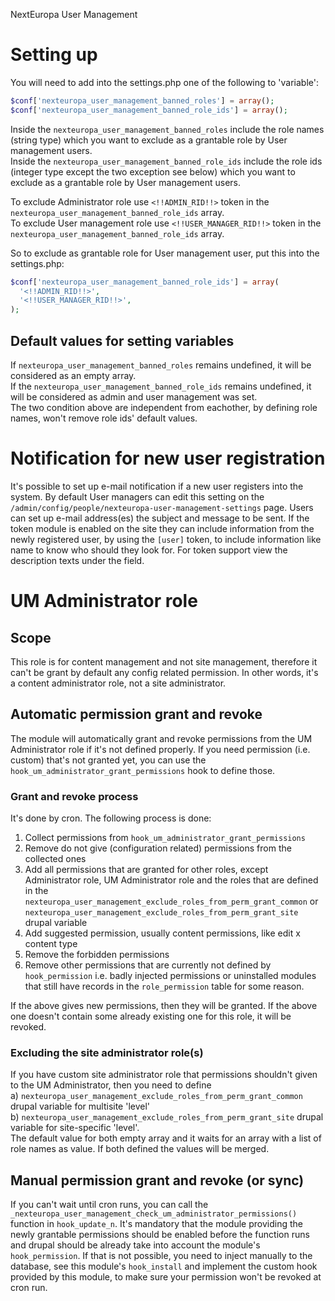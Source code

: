 NextEuropa User Management

# Setting up
You will need to add into the settings.php one of the following to 'variable':
```php
$conf['nexteuropa_user_management_banned_roles'] = array();
$conf['nexteuropa_user_management_banned_role_ids'] = array();
```

Inside the `nexteuropa_user_management_banned_roles` include the role names
(string type) which you want to exclude as a grantable role by User management
users.  
Inside the `nexteuropa_user_management_banned_role_ids` include the role ids
(integer type except the two exception see below) which you want to exclude as a
grantable role by User management users. 

To exclude Administrator role use `<!!ADMIN_RID!!>` token in the
`nexteuropa_user_management_banned_role_ids` array.  
To exclude User management role use `<!!USER_MANAGER_RID!!>` token in the 
`nexteuropa_user_management_banned_role_ids` array.

So to exclude as grantable role for User management user, put this into the
settings.php:
```php
$conf['nexteuropa_user_management_banned_role_ids'] = array(
  '<!!ADMIN_RID!!>',
  '<!!USER_MANAGER_RID!!>',
);
```

## Default values for setting variables
If `nexteuropa_user_management_banned_roles` remains undefined, it will be
considered as an empty array.  
If the `nexteuropa_user_management_banned_role_ids` remains undefined, it will
be considered as admin and user management was set.  
The two condition above are independent from eachother, by defining role names,
won't remove role ids' default values.

# Notification for new user registration
It's possible to set up e-mail notification if a new user registers into the
system. By default User managers can edit this setting on the
`/admin/config/people/nexteuropa-user-management-settings` page. Users can set
up e-mail address(es) the subject and message to be sent. If the token module is
enabled on the site they can include information from the newly registered user,
by using the `[user]` token, to include information like name to know who should
they look for. For token support view the description texts under the field.

# UM Administrator role
## Scope
This role is for content management and not site management, therefore it can't 
be grant by default any config related permission. In other words, it's a
content administrator role, not a site administrator.
## Automatic permission grant and revoke
The module will automatically grant and revoke permissions from the UM
Administrator role if it's not defined properly. If you need permission (i.e.
custom) that's not granted yet, you can use the
`hook_um_administrator_grant_permissions` hook to define those.
### Grant and revoke process
It's done by cron. The following process is done:
1. Collect permissions from `hook_um_administrator_grant_permissions`
2. Remove do not give (configuration related) permissions from the collected
ones
3. Add all permissions that are granted for other roles, except Administrator
role, UM Administrator role and the roles that are defined in the
`nexteuropa_user_management_exclude_roles_from_perm_grant_common` or
`nexteuropa_user_management_exclude_roles_from_perm_grant_site` drupal variable
4. Add suggested permission, usually content permissions, like edit x content
type
5. Remove the forbidden permissions
6. Remove other permissions that are currently not defined by `hook_permission`
i.e. badly injected permissions or uninstalled modules that still have records
in the `role_permission` table for some reason.

If the above gives new permissions, then they will be granted. If the above one
doesn't contain some already existing one for this role, it will be revoked.
### Excluding the site administrator role(s)
If you have custom site administrator role that permissions shouldn't given to
the UM Administrator, then you need to define  
a) `nexteuropa_user_management_exclude_roles_from_perm_grant_common` drupal
variable for multisite 'level'  
b) `nexteuropa_user_management_exclude_roles_from_perm_grant_site` drupal
variable for site-specific 'level'.  
The default value for both empty array and it waits for an array with a list of
role names as value. If both defined the values will be merged.
## Manual permission grant and revoke (or sync)
If you can't wait until cron runs, you can call the
`_nexteuropa_user_management_check_um_administrator_permissions()` function in
`hook_update_n`. It's mandatory that the module providing the newly grantable
permissions should be enabled before the function runs and drupal should be
already take into account the module's `hook_permission`. If that is not
possible, you need to inject manually to the database, see this module's
`hook_install` and implement the custom hook provided by this module, to make
sure your permission won't be revoked at cron run.
